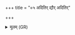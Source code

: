 +++
title = "०५ अदितिर् द्यौर् अदितिर्"

+++
<details><summary>मूलम् (GR)</summary>

+++(PSK 20.1.5)+++अदितिर् द्यौर् अदितिर् अन्तरिक्षम्  
अदितिर् माता स पिता स पुत्रः ।  
विश्वे देवा अदितिः पञ्च जना  
अदितिर् जातम् अदितिर् जनित्वम् ॥
</details>